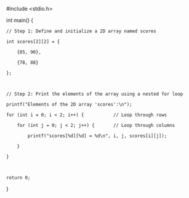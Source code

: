 #include <stdio.h>



int main() {

    // Step 1: Define and initialize a 2D array named scores

    int scores[2][2] = {

        {85, 90},

        {78, 88}

    };



    // Step 2: Print the elements of the array using a nested for loop

    printf("Elements of the 2D array 'scores':\n");

    for (int i = 0; i < 2; i++) {           // Loop through rows

        for (int j = 0; j < 2; j++) {       // Loop through columns

            printf("scores[%d][%d] = %d\n", i, j, scores[i][j]);

        }

    }



    return 0;

}

